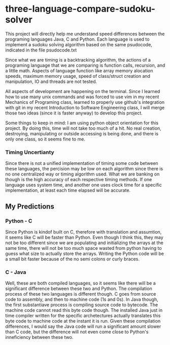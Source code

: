 # three-language-compare-sudoku-solver

This project will directly help me understand speed differences between the 
programing languages Java, C and Python. Each language is used to implement a 
sudoku solving algorithm based on the same psudocode, indicated in the file 
psudocode.txt

Since what we are timing is a backtracking algorithm, the actions of a
programing language that we are comparing is function calls, recursion, and a 
little math. Aspects of language function like array memory alocation speeds, 
maximum memory usage, speed of class/struct creation and manipulation, IO and 
threads are not tested.

All aspects of development are happening on the terminal. Since I learned how to
use many unix commands and was forced to use vim in my recent Mechanics of 
Programing class, learned to properly use github's integration with git in
my recent Introduction to Software Engineering class, I will merge those two 
ideas (since it is faster anyway) to develop this project.

Some things to keep in mind:
	I am using python object orientation for this project. By doing this, time
    will not take too much of a hit. No real creation, destroying, manipulating
    or outside accessing is being done, and there is only one class, so it seems
    fine to me.

### Timing Uncertianty
Since there is not a unified implementation of timing some code between these
languages, the percision may be low on each algorithm since there is no one
centralized way or timing algorithm used. What we are banking on though is the
high accuracy of each respective timing methods. If one language uses system
time, and another one uses clock time for a specific implementation, at least
each time elapsed will be accurate.

## My Predictions
### Python - C
Since Python is kindof built on C, therefore with translation and assumtion, it 
seems like C will be faster than Python.
Even though I think this, they may not be too different since we are
populating and initializing the arrays at the same time, there will not be too
much space wasted from python having to guess what size to actually store the
arrays. Writing the Python code will be a small bit faster because of the no
semi colons or curly braces.

### C - Java
Well, these are both compiled languages, so it seems like there will be a
significant difference between these two and Python. The compilation process of
these two languages is different though. C goes from source code to assembly,
and then to machine code (1s and 0s). In Java though, the first substantiave
process is compiling source code to bytecode. The machine code cannot read this
byte code though. The installed Java just in time compiler written for the
specific archetectures actually translates this byte code to machine code at the
instant it is run. Given these compilation differences, I would say the Java
code will run a significant amount slower than C code, but the difference will
not even come close to Python's inneficiency between these two.
